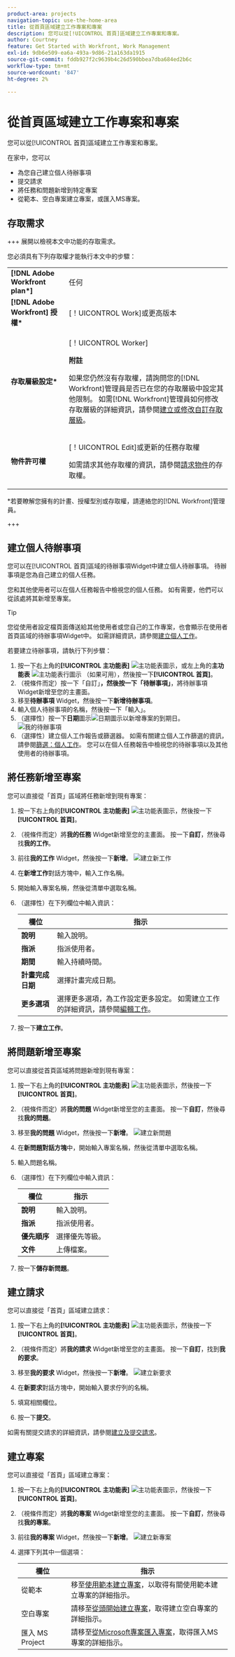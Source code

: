 ```yaml
---
product-area: projects
navigation-topic: use-the-home-area
title: 從首頁區域建立工作專案和專案
description: 您可以從[!UICONTROL 首頁]區域建立工作專案和專案。
author: Courtney
feature: Get Started with Workfront, Work Management
exl-id: 9db6e509-ea6a-493a-9d86-21a163da1915
source-git-commit: fddb927f2c9639b4c26d590bbea7dba684ed2b6c
workflow-type: tm+mt
source-wordcount: '847'
ht-degree: 2%

---
```


# 從首頁區域建立工作專案和專案

您可以從[!UICONTROL 首頁]區域建立工作專案和專案。

在家中，您可以

* 為您自己建立個人待辦事項
* 提交請求
* 將任務和問題新增到特定專案
* 從範本、空白專案建立專案，或匯入MS專案。

## 存取需求

+++ 展開以檢視本文中功能的存取需求。

您必須具有下列存取權才能執行本文中的步驟：

<table style="table-layout:auto"> 
 <col> 
 <col> 
 <tbody> 
  <tr> 
   <td role="rowheader"><strong>[!DNL Adobe Workfront plan*]</strong></td> 
   <td> <p>任何</p> </td> 
  </tr> 
  <tr> 
   <td role="rowheader"><strong>[!DNL Adobe Workfront] 授權*</strong></td> 
   <td> <p>[！UICONTROL Work]或更高版本</p> </td> 
  </tr> 
  <tr> 
   <td role="rowheader"><strong>存取層級設定*</strong></td> 
   <td> <p>[！UICONTROL Worker]</p> <p><b>附註</b></p> 
   <p>如果您仍然沒有存取權，請詢問您的[!DNL Workfront]管理員是否已在您的存取層級中設定其他限制。 如需[!DNL Workfront]管理員如何修改存取層級的詳細資訊，請參閱<a href="../../../administration-and-setup/add-users/configure-and-grant-access/create-modify-access-levels.md" class="MCXref xref">建立或修改自訂存取層級</a>。</p> </td> 
  </tr> 
  <tr> 
   <td role="rowheader"><strong>物件許可權</strong></td> 
   <td> <p>[！UICONTROL Edit]或更新的任務存取權</p> <p>如需請求其他存取權的資訊，請參閱<a href="../../../workfront-basics/grant-and-request-access-to-objects/request-access.md" class="MCXref xref">請求物件</a>的存取權。</p> </td> 
  </tr> 
 </tbody> 
</table>

&#42;若要瞭解您擁有的計畫、授權型別或存取權，請連絡您的[!DNL Workfront]管理員。

+++

## 建立個人待辦事項

您可以在[!UICONTROL 首頁]區域的待辦事項Widget中建立個人待辦事項。 待辦事項是您為自己建立的個人任務。

您和其他使用者可以在個人任務報告中檢視您的個人任務。 如有需要，他們可以從該處將其新增至專案。

>[!TIP]
>
>您從使用者設定檔頁面傳送給其他使用者或您自己的工作專案，也會顯示在使用者首頁區域的待辦事項Widget中。 如需詳細資訊，請參閱[建立個人工作](/help/quicksilver/workfront-basics/updating-work-items-and-viewing-updates/create-personal-tasks.md)。


若要建立待辦事項，請執行下列步驟：

1. 按一下右上角的&#x200B;**[!UICONTROL 主功能表]** ![主功能表圖示](assets/main-menu-icon.png)，或左上角的&#x200B;**主功能表** ![主功能表行圖示](assets/lines-main-menu.png) （如果可用），然後按一下&#x200B;**[!UICONTROL 首頁]**。
1. （視條件而定）按一下「自訂」****，然後按一下「待辦事項」****，將待辦事項Widget新增至您的主畫面。
1. 移至&#x200B;**待辦事項** Widget，然後按一下&#x200B;**新增待辦事項**。
1. 輸入個人待辦事項的名稱，然後按一下「輸入」。
1. （選擇性）按一下&#x200B;**日期**&#x200B;圖示![日期圖示](assets/date-icon.png)以新增專案的到期日。
   ![我的待辦事項](assets/my-work-to-dos.png)
1. （選擇性）建立個人工作報告或篩選器。 如需有關建立個人工作篩選的資訊，請參閱[篩選：個人工作](/help/quicksilver/reports-and-dashboards/reports/custom-view-filter-grouping-samples/filter-personal-tasks.md)。
您可以在個人任務報告中檢視您的待辦事項以及其他使用者的待辦事項。

## 將任務新增至專案

您可以直接從「首頁」區域將任務新增到現有專案：

1. 按一下右上角的&#x200B;**[!UICONTROL 主功能表]** ![主功能表圖示](assets/main-menu-icon.png)，然後按一下&#x200B;**[!UICONTROL 首頁]**。
1. （視條件而定）將&#x200B;**我的任務** Widget新增至您的主畫面。 按一下&#x200B;**自訂**，然後尋找&#x200B;**我的工作**。
1. 前往&#x200B;**我的工作** Widget，然後按一下&#x200B;**新增**。
   ![建立新工作](assets/create-new-task.png)
1. 在&#x200B;**新增工作**&#x200B;對話方塊中，輸入工作名稱。
1. 開始輸入專案名稱，然後從清單中選取名稱。
1. （選擇性）在下列欄位中輸入資訊：

   | 欄位 | 指示 |
   |----------|----------|
   | **說明** | 輸入說明。 |
   | **指派** | 指派使用者。 |
   | **期間** | 輸入持續時間。 |
   | **計畫完成日期** | 選擇計畫完成日期。 |
   | **更多選項** | 選擇更多選項，為工作設定更多設定。 如需建立工作的詳細資訊，請參閱[編輯工作](/help/quicksilver/manage-work/tasks/manage-tasks/edit-tasks.md)。 |

1. 按一下&#x200B;**建立工作**。


## 將問題新增至專案

您可以直接從首頁區域將問題新增到現有專案：

1. 按一下右上角的&#x200B;**[!UICONTROL 主功能表]** ![主功能表圖示](assets/main-menu-icon.png)，然後按一下&#x200B;**[!UICONTROL 首頁]**。
1. （視條件而定）將&#x200B;**我的問題** Widget新增至您的主畫面。 按一下&#x200B;**自訂**，然後尋找&#x200B;**我的問題**。
1. 移至&#x200B;**我的問題** Widget，然後按一下&#x200B;**新增**。
   ![建立新問題](assets/create-new-issue.png)
1. 在&#x200B;**新問題對話方塊**&#x200B;中，開始輸入專案名稱，然後從清單中選取名稱。
1. 輸入問題名稱。
1. （選擇性）在下列欄位中輸入資訊：

   | 欄位 | 指示 |
   |----------|----------|
   | **說明** | 輸入說明。 |
   | **指派** | 指派使用者。 |
   | **優先順序** | 選擇優先等級。 |
   | **文件** | 上傳檔案。 |

1. 按一下&#x200B;**儲存新問題**。

## 建立請求

您可以直接從「首頁」區域建立請求：

1. 按一下右上角的&#x200B;**[!UICONTROL 主功能表]** ![主功能表圖示](assets/main-menu-icon.png)，然後按一下&#x200B;**[!UICONTROL 首頁]**。
1. （視條件而定）將&#x200B;**我的請求** Widget新增至您的主畫面。 按一下&#x200B;**自訂**，找到&#x200B;**我的要求**。
1. 移至&#x200B;**我的要求** Widget，然後按一下&#x200B;**新增**。
   ![建立新要求](assets/create-new-request.png)

1. 在&#x200B;**新要求**&#x200B;對話方塊中，開始輸入要求佇列的名稱。
1. 填寫相關欄位。
1. 按一下&#x200B;**提交**。

如需有關提交請求的詳細資訊，請參閱[建立及提交請求](/help/quicksilver/manage-work/requests/create-requests/create-submit-requests.md)。

## 建立專案

您可以直接從「首頁」區域建立專案：

1. 按一下右上角的&#x200B;**[!UICONTROL 主功能表]** ![主功能表圖示](assets/main-menu-icon.png)，然後按一下&#x200B;**[!UICONTROL 首頁]**。
1. （視條件而定）將&#x200B;**我的專案** Widget新增至您的主畫面。 按一下&#x200B;**自訂**，然後尋找&#x200B;**我的專案**。
1. 前往&#x200B;**我的專案** Widget，然後按一下&#x200B;**新增**。
   ![建立新專案](assets/create-new-project.png)
1. 選擇下列其中一個選項：

   | 欄位 | 指示 |
   |----------|----------|
   | 從範本 | 移至[使用範本建立專案](/help/quicksilver/manage-work/projects/create-projects/create-project-from-template.md)，以取得有關使用範本建立專案的詳細指示。 |
   | 空白專案 | 請移至[從頭開始建立專案](/help/quicksilver/manage-work/projects/create-projects/create-project.md#create-a-project-from-scratch)，取得建立空白專案的詳細指示。 |
   | 匯入 MS Project | 請移至[從Microsoft專案匯入專案](/help/quicksilver/manage-work/projects/create-projects/import-project-from-ms-project.md)，取得匯入MS專案的詳細指示。 |


<!--
## Create a board

You can create a board directly from the Home area:

1. Click the **[!UICONTROL Main Menu]** ![Main Menu icon](assets/main-menu-icon.png) in the upper-right corner, then click **[!UICONTROL Home]**.
1. (Conditional) Add the **Boards** widget to your home screen. Click **Customize**, and find **Boards**. -->





<!--
## Delete a to-do item

1. Click the **[!UICONTROL Main Menu]** ![Main Menu icon](assets/main-menu-icon.png) in the upper-right corner, then click **[!UICONTROL Home]**.
1. Go to the to-do widget.
1. Hover over the item, then click the **Delete** icon ![Delete icon](assets/delete-to-do.png). 

## Edit a to-do item

1. Click the **[!UICONTROL Main Menu]** ![Main Menu icon](assets/main-menu-icon.png) in the upper-right corner, then click **[!UICONTROL Home]**.
1. Go to the to-do widget.
1. Edit the item name.
1. Click on the **Date** icon ![Date icon](assets/date-icon.png) to add or adjust a due date. -->